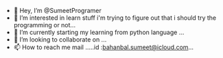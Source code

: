 - 👋 Hey, I’m @SumeetProgramer
- 👀 I’m interested in learn stuff i'm trying to figure out that i should  try the programming or not...
- 🌱 I’m currently starting my learning from python language ...
- 💞️ I’m looking to collaborate on ...
- 📫 How to reach me mail .....id :bahanbal.sumeet@icloud.com...

<!---
SumeetProgramer/SumeetProgramer is a ✨ special ✨ repository because its `README.md` (this file) appears on your GitHub profile.
You can click the Preview link to take a look at your changes.
--->
